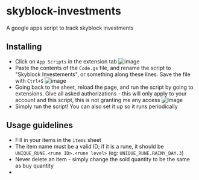 # skyblock-investments
A google apps script to track skyblock investments
## Installing
- Click on `App Scripts` in the extension tab
![image](https://github.com/user-attachments/assets/85860f3e-8d00-4715-9c1a-9dd8f3c7cfad)
- Paste the contents of the `Code.gs` file, and rename the script to "Skyblock Investements", or something along these lines. Save the file with `Ctrl+S`
![image](https://github.com/user-attachments/assets/b0b3508f-908c-4860-aa0b-88a34bc6ea33)
- Going back to the sheet, reload the page, and run the script by going to extensions. Give all asked authorizations - this will only apply to your account and this script, this is not granting me any access
![image](https://github.com/user-attachments/assets/3ba56df3-1f20-4b8d-bd50-a0e8368130a6)
- Simply run the script! You can also set it up so it runs periodically

## Usage guidelines
- Fill in your items in the `items` sheet
- The item name must be a valid ID; if it is a rune, it should be `UNIQUE_RUNE.<rune ID>.<rune level>` (eg: `UNIQUE_RUNE.RAINY_DAY.3`)
- Never delete an item - simply change the sold quantity to be the same as buy quantity
- 

